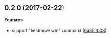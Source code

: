 <a name="0.2.0"></a>
## 0.2.0 (2017-02-22)


#### Features

*   support "bestmove win" command ([6a350b08](6a350b08))



